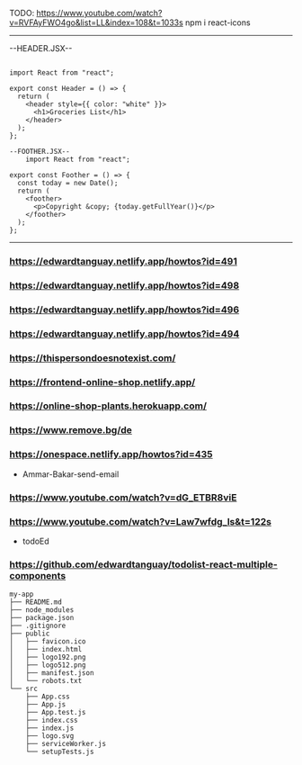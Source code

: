 TODO:
 https://www.youtube.com/watch?v=RVFAyFWO4go&list=LL&index=108&t=1033s
npm i react-icons

---

--HEADER.JSX--
```

import React from "react";

export const Header = () => {
  return (
    <header style={{ color: "white" }}>
      <h1>Groceries List</h1>
    </header>
  );
};

--FOOTHER.JSX--
    import React from "react";

export const Foother = () => {
  const today = new Date();
  return (
    <foother>
      <p>Copyright &copy; {today.getFullYear()}</p>
    </foother>
  );
};
```

---
### https://edwardtanguay.netlify.app/howtos?id=491
### https://edwardtanguay.netlify.app/howtos?id=498
### https://edwardtanguay.netlify.app/howtos?id=496
### https://edwardtanguay.netlify.app/howtos?id=494
### https://thispersondoesnotexist.com/
### https://frontend-online-shop.netlify.app/
### https://online-shop-plants.herokuapp.com/
### https://www.remove.bg/de
### https://onespace.netlify.app/howtos?id=435
- Ammar-Bakar-send-email
### https://www.youtube.com/watch?v=dG_ETBR8viE
### https://www.youtube.com/watch?v=Law7wfdg_ls&t=122s
- todoEd
### https://github.com/edwardtanguay/todolist-react-multiple-components


```
my-app
├── README.md
├── node_modules
├── package.json
├── .gitignore
├── public
│   ├── favicon.ico
│   ├── index.html
│   ├── logo192.png
│   ├── logo512.png
│   ├── manifest.json
│   └── robots.txt
└── src
    ├── App.css
    ├── App.js
    ├── App.test.js
    ├── index.css
    ├── index.js
    ├── logo.svg
    ├── serviceWorker.js
    └── setupTests.js
    

```